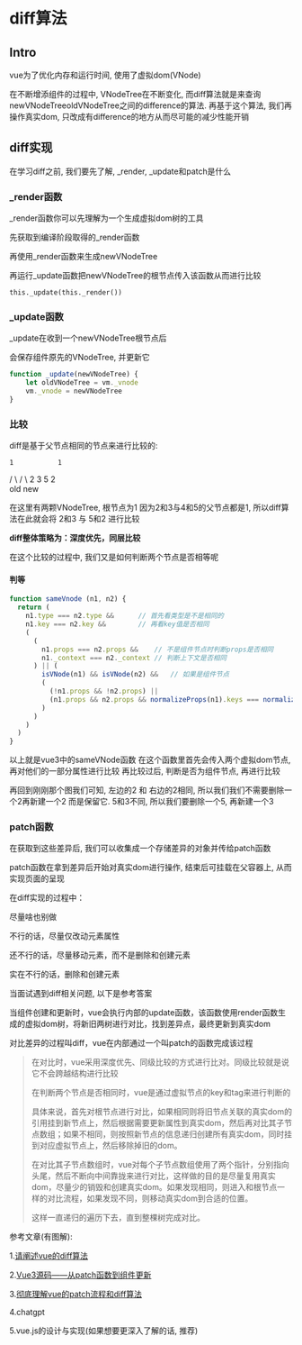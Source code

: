 # diff算法

## Intro

vue为了优化内存和运行时间, 使用了虚拟dom(VNode)

在不断增添组件的过程中, VNodeTree在不断变化, 而diff算法就是来查询newVNodeTreeoldVNodeTree之间的difference的算法. 再基于这个算法, 我们再操作真实dom, 只改成有difference的地方从而尽可能的减少性能开销

## diff实现

在学习diff之前, 我们要先了解, _render, _update和patch是什么

### _render函数

_render函数你可以先理解为一个生成虚拟dom树的工具

先获取到编译阶段取得的_render函数

再使用_render函数来生成newVNodeTree

再运行_update函数把newVNodeTree的根节点传入该函数从而进行比较

`this._update(this._render())`

### _update函数

_update在收到一个newVNodeTree根节点后

会保存组件原先的VNodeTree, 并更新它

```JavaScript
function _update(newVNodeTree) {
    let oldVNodeTree = vm._vnode
    vm._vnode = newVNodeTree
}
```

### 比较

diff是基于父节点相同的节点来进行比较的:

    1           1 
   / \         / \ 
  2   3       5   2   
   old         new

在这里有两颗VNodeTree, 根节点为1
因为2和3与4和5的父节点都是1, 所以diff算法在此就会将 2和3 与 5和2 进行比较

**diff整体策略为：深度优先，同层比较**

在这个比较的过程中, 我们又是如何判断两个节点是否相等呢

#### 判等

```JavaScript
function sameVnode (n1, n2) {
  return (
    n1.type === n2.type &&      // 首先看类型是不是相同的
    n1.key === n2.key &&        // 再看key值是否相同
    (
      ( 
        n1.props === n2.props &&    // 不是组件节点时判断props是否相同
        n1._context === n2._context // 判断上下文是否相同
      ) || (
        isVNode(n1) && isVNode(n2) &&   // 如果是组件节点
        (
          (!n1.props && !n2.props) ||
          (n1.props && n2.props && normalizeProps(n1).keys === normalizeProps(n2).keys) // 看props是否相同
        )
      )
    )
  )
}
```

以上就是vue3中的sameVNode函数
在这个函数里首先会传入两个虚拟dom节点, 再对他们的一部分属性进行比较
再比较过后, 判断是否为组件节点, 再进行比较

再回到刚刚那个图我们可知, 左边的2 和 右边的2相同, 所以我们我们不需要删除一个2再新建一个2
而是保留它. 5和3不同, 所以我们要删除一个5, 再新建一个3

### patch函数

在获取到这些差异后, 我们可以收集成一个存储差异的对象并传给patch函数

patch函数在拿到差异后开始对真实dom进行操作, 结束后可挂载在父容器上, 从而实现页面的呈现


在diff实现的过程中：

尽量啥也别做

不行的话，尽量仅改动元素属性

还不行的话，尽量移动元素，而不是删除和创建元素

实在不行的话，删除和创建元素

当面试遇到diff相关问题, 以下是参考答案

当组件创建和更新时，vue会执行内部的update函数，该函数使用render函数生成的虚拟dom树，将新旧两树进行对比，找到差异点，最终更新到真实dom

对比差异的过程叫diff，vue在内部通过一个叫patch的函数完成该过程


>在对比时，vue采用深度优先、同级比较的方式进行比对。同级比较就是说它不会跨越结构进行比较
>
>在判断两个节点是否相同时，vue是通过虚拟节点的key和tag来进行判断的
>
>具体来说，首先对根节点进行对比，如果相同则将旧节点关联的真实dom的引用挂到新节点上，然后根据需要更新属性到真实dom，然后再对比其子节点数组；如果不相同，则按照新节点的信息递归创建所有真实dom，同时挂到对应虚拟节点上，然后移除掉旧的dom。
>
>在对比其子节点数组时，vue对每个子节点数组使用了两个指针，分别指向头尾，然后不断向中间靠拢来进行对比，这样做的目的是尽量复用真实dom，尽量少的销毁和创建真实dom。如果发现相同，则进入和根节点一样的对比流程，如果发现不同，则移动真实dom到合适的位置。
>
>这样一直递归的遍历下去，直到整棵树完成对比。


参考文章(有图解):

1.[请阐述vue的diff算法](https://juejin.cn/post/6958292554047553549?searchId=2023091811013591F5E5334032FECF1F15)



2.[Vue3源码——从patch函数到组件更新](https://juejin.cn/post/7278613905379098679?searchId=20230918114559931B31F93285C0CA1D55)

3.[彻底理解vue的patch流程和diff算法](https://www.jianshu.com/p/e502002e1895)

4.chatgpt

5.vue.js的设计与实现(如果想要更深入了解的话, 推荐)





